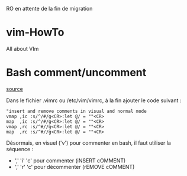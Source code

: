 RO en attente de la fin de migration








































# vim-HowTo
All about VIm

# Bash comment/uncomment
[source](https://stackoverflow.com/questions/1676632/whats-a-quick-way-to-comment-uncomment-lines-in-vim/1676659#1676659)

Dans le fichier .vimrc ou /etc/vim/vimrc, à la fin ajouter le code suivant :
```
"insert and remove comments in visual and normal mode
vmap ,ic :s/^/#/g<CR>:let @/ = ""<CR>
map  ,ic :s/^/#/g<CR>:let @/ = ""<CR>
vmap ,rc :s/^#//g<CR>:let @/ = ""<CR>
map  ,rc :s/^#//g<CR>:let @/ = ""<CR>
```

Désormais, en visuel ('v') pour commenter en bash, il faut utiliser la séquence : 
- ',' 'i' 'c' pour commenter (iNSERT cOMMENT)
- ',' 'r' 'c' pour décommenter (rEMOVE cOMMENT)
